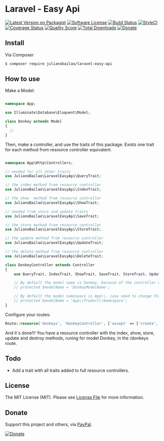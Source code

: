 # Laravel - Easy Api

[![Latest Version on Packagist][ico-version]][link-packagist]
[![Software License][ico-license]](LICENSE.md)
[![Build Status][ico-travis]][link-travis]
[![StyleCI][ico-styleci]][link-styleci]
[![Coverage Status][ico-scrutinizer]][link-scrutinizer]
[![Quality Score][ico-code-quality]][link-code-quality]
[![Total Downloads][ico-downloads]][link-downloads]
[![Donate][ico-donate]][link-donate]

[ico-version]: https://img.shields.io/packagist/v/julianobailao/laravel-easy-api.svg?style=flat-square
[ico-license]: https://img.shields.io/badge/license-MIT-brightgreen.svg?style=flat-square
[ico-travis]: https://img.shields.io/travis/julianobailao/laravel-easy-api/master.svg?style=flat-square
[ico-scrutinizer]:https://img.shields.io/scrutinizer/coverage/g/julianobailao/laravel-easy-api.svg?style=flat-square
[ico-code-quality]:https://img.shields.io/scrutinizer/g/julianobailao/laravel-easy-api.svg?style=flat-square
[ico-downloads]: https://img.shields.io/packagist/dt/julianobailao/laravel-easy-api.svg?style=flat-square
[ico-styleci]: https://styleci.io/repos/80361872/shield
[ico-donate]:https://img.shields.io/badge/Donate-PayPal-brightgreen.svg?style=flat-square

[link-packagist]: https://packagist.org/packages/julianobailao/laravel-easy-api
[link-travis]: https://travis-ci.org/julianobailao/laravel-easy-api
[link-scrutinizer]: https://scrutinizer-ci.com/g/julianobailao/laravel-easy-api/?branch=master
[link-code-quality]: https://scrutinizer-ci.com/g/julianobailao/laravel-easy-api/?branch=master
[link-downloads]: https://packagist.org/packages/julianobailao/laravel-easy-api
[link-styleci]: https://styleci.io/repos/80361872
[link-donate]: https://www.paypal.com/cgi-bin/webscr?cmd=_s-xclick&hosted_button_id=LDRJCTGY2YXYJ

## Install

Via Composer

```bash
$ composer require julianobailao/laravel-easy-api
```

## How to use

Make a Model:
``` php

namespace App;

use Illuminate\Database\Eloquent\Model;

class Donkey extends Model
{
  //
}
```

Then, make a controller, and use the traits of this package. Exists one trait for each method from resource controller equivalent.

``` php

namespace App\Http\Controllers;

// needed for all other traits
use JulianoBailao\LaravelEasyApi\QueryTrait; 

// the index method from resource controller
use JulianoBailao\LaravelEasyApi\IndexTrait;

// the show  method from resource controller
use JulianoBailao\LaravelEasyApi\ShowTrait; 

// needed from store and update traits
use JulianoBailao\LaravelEasyApi\SaveTrait;

// the store method from resource controller
use JulianoBailao\LaravelEasyApi\StoreTrait;

// the update method from resource controller
use JulianoBailao\LaravelEasyApi\UpdateTrait;

// the delete method from resource controller
use JulianoBailao\LaravelEasyApi\DeleteTrait;

class DonkeyController extends Controller
{
    use QueryTrait, IndexTrait, ShowTrait, SaveTrait, StoreTrait, UpdateTrait, DeleteTrait;

    // By default the model name is Donkey, because of the controller name, case need to change this:
    // protected $modelName = 'DonkeyModelName';

    // By default the model namespace is App\\, case need to change this:
    // protected $modelName = 'App\\Product\\Namespace';
}
```

Configure your routes:

``` php
Route::resource('donkeys', 'DonkeyController', ['except' => ['create', 'edit']]);
```
And it`s done!!! You have a resource controller with the index, show, store, update and destroy methods, runing for model Donkey, in the /donkeys route.

## Todo
  * Add a trait with all traits added to full resource controllers.

## License

The MIT License (MIT). Please see [License File](LICENSE.md) for more information.

## Donate
Support this project and others, via [PayPal](link-donate).

[![Donate][ico-donate]][link-donate]
